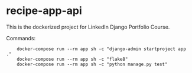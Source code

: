 # recipe-app-api
This is the dockerized project for LinkedIn Django Portfolio Course.

Commands:

        docker-compose run --rm app sh -c "django-admin startproject app ."
        docker-compose run --rm app sh -c "flake8"
        docker-compose run --rm app sh -c "python manage.py test"